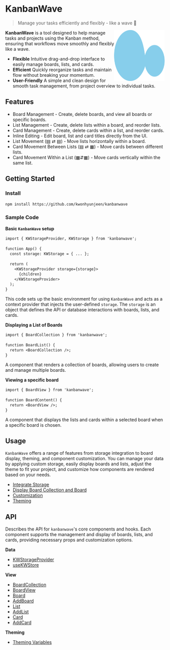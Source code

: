 # KanbanWave

> Manage your tasks efficiently and flexibly - like a wave 🌊

<img align="right" src="apps/dashboard/public/logo.svg" width="160px" height="160px"  title="KanbanWave logo">

**KanbanWave** is a tool designed to help manage tasks and projects using the Kanban method, ensuring that workflows move smoothly and flexibly like a wave.

- **Flexible** Intuitive drag-and-drop interface to easily manage boards, lists, and cards.
- **Efficient** Quickly reorganize tasks and maintain flow without breaking your momentum.
- **User-Friendly** A simple and clean design for smooth task management, from project overview to individual tasks.

## Features

- Board Management - Create, delete boards, and view all boards or specific boards.
- List Management - Create, delete lists within a board, and reorder lists.
- Card Management - Create, delete cards within a list, and reorder cards.
- Inline Editing - Edit board, list and card titles directly from the UI.
- List Movement (▤ ⇄ ▤) - Move lists horizontally within a board.
- Card Movement Between Lists (▤ ⇄ ▦) - Move cards between different lists.
- Card Movement Within a List (▦⇵▦) - Move cards vertically within the same list.

## Getting Started

### Install

```bash
npm install https://github.com/kwonhyunjeen/kanbanwave
```

### Sample Code

**Basic `KanbanWave` setup**

```tsx
import { KWStorageProvider, KWStorage } from 'kanbanwave';

function App() {
  const storage: KWStorage = { ... };

  return (
    <KWStorageProvider storage={storage}>
      {children}
    </KWStorageProvider>
  );
}
```

This code sets up the basic environment for using `KanbanWave` and acts as a context provider that injects the user-defined `storage`. The `storage` is an object that defines the API or database interactions with boards, lists, and cards.

**Displaying a List of Boards**

```tsx
import { BoardCollection } from 'kanbanwave';

function BoardList() {
  return <BoardCollection />;
}
```

A component that renders a collection of boards, allowing users to create and manage multiple boards.

**Viewing a specific board**

```tsx
import { BoardView } from 'kanbanwave';

function BoardContent() {
  return <BoardView />;
}
```

A component that displays the lists and cards within a selected board when a specific board is chosen.

## Usage

`KanbanWave` offers a range of features from storage integration to board display, theming, and component customization. You can manage your data by applying custom storage, easily display boards and lists, adjust the theme to fit your project, and customize how components are rendered based on your needs.

- [Integrate Storage](./docs/usage.md#integrate-storage)
- [Display Board Collection and Board](./docs/usage.md#display-board)
- [Customization](./docs/usage.md#customization)
- [Theming](./docs/usage.md#theming)

## API

Describes the API for `kanbanwave`'s core components and hooks. Each component supports the management and display of boards, lists, and cards, providing necessary props and customization options.

**Data**

- [KWStorageProvider](./docs/api.md#kwstorageprovider)
- [useKWStore](./docs/api.md#usekwstore)

**View**

- [BoardCollection](./docs/api.md#boardcollection)
- [BoardView](./docs/api.md#boardview)
- [Board](./docs/api.md#Board)
- [AddBoard](./docs/api.md#addboard)
- [List](./docs/api.md#list)
- [AddList](./docs/api.md#addlist)
- [Card](./docs/api.md#card)
- [AddCard](./docs/api.md#addcard)

**Theming**

- [Theming Variables](/packages/kanbanwave/src/styles/variables.css)
